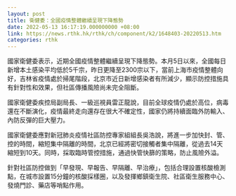 ```yaml
---
layout: post
title: 衛健委：全國疫情整體繼續呈現下降態勢
date: 2022-05-13 16:17:19.000000000 +08:00
link: https://news.rthk.hk/rthk/ch/component/k2/1648403-20220513.htm
categories: rthk
---
```


國家衛健委表示，近期全國疫情整體繼續呈現下降態勢。本月5日以來，全國每日新增本土感染平均低於5千宗，昨日更降至2300宗以下，當前上海市疫情整體向好，吉林省疫情處於掃尾階段，北京市近日新增感染者有所減少，顯示防控措施具有針對性和效果，但社區傳播風險尚未完全阻斷。

國家衛健委疾控局副局長、一級巡視員雷正龍說，目前全球疫情仍處於高位，病毒還在不斷演化，疫情最終走向還存在很大不確定性，國家仍將持續面臨外防輸入、內防反彈的巨大壓力。

國家衛健委應對新冠肺炎疫情社區防控專家組組長吳浩說，將進一步加快封、管、控的時間，縮短集中隔離的時間，北京已經將密切接觸者集中隔離，從過去14天縮短到10天。同時，採取臨時管控措施，通過快管快篩的策略，防止風險外溢。

針對社區防控做到「早發現、早報告、早隔離、早治療」，包括合理設置核酸檢測點，在城市設置15分鐘的核酸採樣圈，以及發揮鄉鎮衛生院、社區衛生服務中心、發燒門診、藥店等哨點作用。
